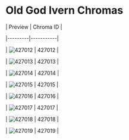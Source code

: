 # Old God Ivern Chromas


| Preview | Chroma ID |

|---------|-----------|

| ![427012](https://raw.communitydragon.org/latest/plugins/rcp-be-lol-game-data/global/default/v1/champion-chroma-images/427/427012.png) | 427012 |

| ![427013](https://raw.communitydragon.org/latest/plugins/rcp-be-lol-game-data/global/default/v1/champion-chroma-images/427/427013.png) | 427013 |

| ![427014](https://raw.communitydragon.org/latest/plugins/rcp-be-lol-game-data/global/default/v1/champion-chroma-images/427/427014.png) | 427014 |

| ![427015](https://raw.communitydragon.org/latest/plugins/rcp-be-lol-game-data/global/default/v1/champion-chroma-images/427/427015.png) | 427015 |

| ![427016](https://raw.communitydragon.org/latest/plugins/rcp-be-lol-game-data/global/default/v1/champion-chroma-images/427/427016.png) | 427016 |

| ![427017](https://raw.communitydragon.org/latest/plugins/rcp-be-lol-game-data/global/default/v1/champion-chroma-images/427/427017.png) | 427017 |

| ![427018](https://raw.communitydragon.org/latest/plugins/rcp-be-lol-game-data/global/default/v1/champion-chroma-images/427/427018.png) | 427018 |

| ![427019](https://raw.communitydragon.org/latest/plugins/rcp-be-lol-game-data/global/default/v1/champion-chroma-images/427/427019.png) | 427019 |